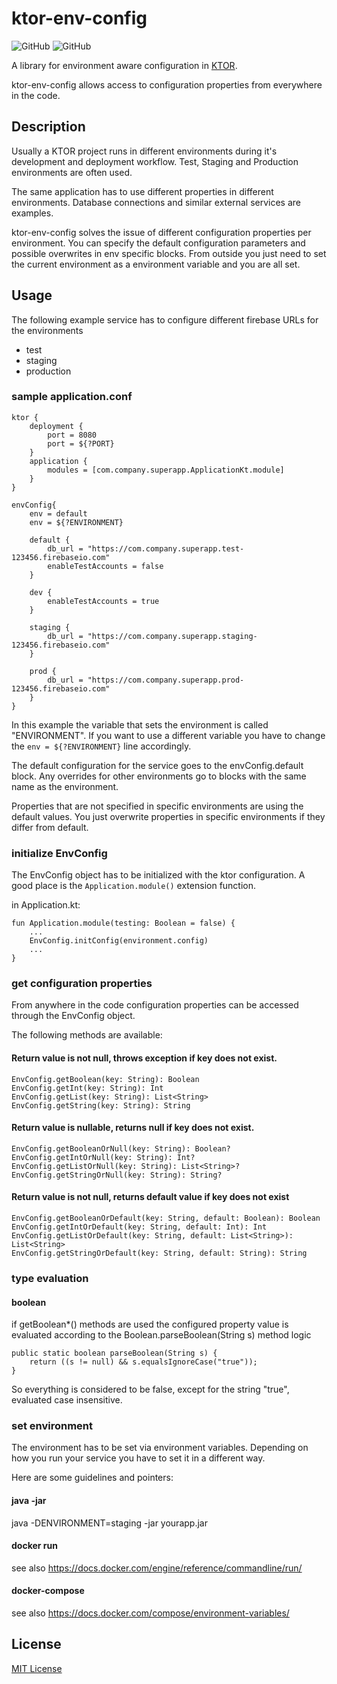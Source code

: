 # ktor-env-config

![GitHub](https://img.shields.io/github/license/sharpmind-de/ktor-env-config)
![GitHub](https://img.shields.io/github/workflow/status/sharpmind-de/ktor-env-config/CI)

A library for environment aware configuration in [KTOR](https://ktor.io/).

ktor-env-config allows access to configuration properties from everywhere in the code.

## Description

Usually a KTOR project runs in different environments during it's development and deployment workflow. Test, Staging and Production environments are often used.

The same application has to use different properties in different environments. Database connections and similar external services are examples. 

ktor-env-config solves the issue of different configuration properties per environment. You can specify the default configuration parameters and possible overwrites in env specific blocks.
From outside you just need to set the current environment as a environment variable and you are all set.


## Usage

The following example service has to configure different firebase URLs for the environments
* test
* staging
* production

### sample application.conf

```
ktor {
    deployment {
        port = 8080
        port = ${?PORT}
    }
    application {
        modules = [com.company.superapp.ApplicationKt.module]
    }
}

envConfig{
    env = default
    env = ${?ENVIRONMENT}

    default {                                               
        db_url = "https://com.company.superapp.test-123456.firebaseio.com"
        enableTestAccounts = false
    }

    dev {
        enableTestAccounts = true
    }

    staging {
        db_url = "https://com.company.superapp.staging-123456.firebaseio.com"
    }

    prod {
        db_url = "https://com.company.superapp.prod-123456.firebaseio.com"
    }
}
```

In this example the variable that sets the environment is called "ENVIRONMENT". If you want to use a different variable you have to change the ```env = ${?ENVIRONMENT}``` line accordingly.

The default configuration for the service goes to the envConfig.default block.
Any overrides for other environments go to blocks with the same name as the environment.

Properties that are not specified in specific environments are using the default values. You just overwrite properties in specific environments if they differ from default.

### initialize EnvConfig

The EnvConfig object has to be initialized with the ktor configuration. A good place is the ```Application.module()``` extension function.

in Application.kt:

```
fun Application.module(testing: Boolean = false) {
    ...
    EnvConfig.initConfig(environment.config)
    ...
}
```

### get configuration properties

From anywhere in the code configuration properties can be accessed through the EnvConfig object.

The following methods are available:

#### Return value is not null, throws exception if key does not exist.
```
EnvConfig.getBoolean(key: String): Boolean
EnvConfig.getInt(key: String): Int
EnvConfig.getList(key: String): List<String>
EnvConfig.getString(key: String): String
```
#### Return value is nullable, returns null if key does not exist.
```
EnvConfig.getBooleanOrNull(key: String): Boolean?
EnvConfig.getIntOrNull(key: String): Int?
EnvConfig.getListOrNull(key: String): List<String>?
EnvConfig.getStringOrNull(key: String): String?
```
#### Return value is not null, returns default value if key does not exist
```
EnvConfig.getBooleanOrDefault(key: String, default: Boolean): Boolean
EnvConfig.getIntOrDefault(key: String, default: Int): Int
EnvConfig.getListOrDefault(key: String, default: List<String>): List<String>
EnvConfig.getStringOrDefault(key: String, default: String): String
```

### type evaluation

#### boolean
if getBoolean*() methods are used the configured property value is evaluated according to the Boolean.parseBoolean(String s) method logic

```
public static boolean parseBoolean(String s) {
    return ((s != null) && s.equalsIgnoreCase("true"));
}
```

So everything is considered to be false, except for the string "true", evaluated case insensitive.

### set environment

The environment has to be set via environment variables. Depending on how you run your service you have to set it in a different way.

Here are some guidelines and pointers:

#### java -jar

java -DENVIRONMENT=staging -jar yourapp.jar

#### docker run

see also https://docs.docker.com/engine/reference/commandline/run/

#### docker-compose

see also https://docs.docker.com/compose/environment-variables/

## License

[MIT License](http://en.wikipedia.org/wiki/MIT_License)
